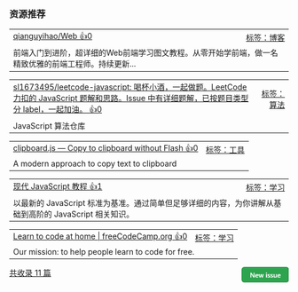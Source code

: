 ### 资源推荐

<table><tr>
<td>
<a href="https://github.com/qianguyihao/Web">qianguyihao/Web 👍0</a>
</td>
<td align="right">
<a href="https://github.com/vhxubo/issues-recommend-url/labels/%E5%8D%9A%E5%AE%A2">标签：博客</a>
</td>
</tr><tr>
<td colspan="2">
前端入门到进阶，超详细的Web前端学习图文教程。从零开始学前端，做一名精致优雅的前端工程师。持续更新...
</td>
</tr></table>
<table><tr>
<td>
<a href="https://github.com/sl1673495/leetcode-javascript">sl1673495/leetcode-javascript: 喝杯小酒，一起做题。LeetCode 力扣的 JavaScript 题解和思路。Issue 中有详细题解，已按题目类型分 label，一起加油。 👍0</a>
</td>
<td align="right">
<a href="https://github.com/vhxubo/issues-recommend-url/labels/%E7%AE%97%E6%B3%95">标签：算法</a>
</td>
</tr><tr>
<td colspan="2">
JavaScript 算法仓库
</td>
</tr></table>
<table><tr>
<td>
<a href="https://clipboardjs.com/">clipboard.js — Copy to clipboard without Flash 👍0</a>
</td>
<td align="right">
<a href="https://github.com/vhxubo/issues-recommend-url/labels/%E5%B7%A5%E5%85%B7">标签：工具</a>
</td>
</tr><tr>
<td colspan="2">
A modern approach to copy text to clipboard
</td>
</tr></table>
<table><tr>
<td>
<a href="https://zh.javascript.info/">现代 JavaScript 教程 👍1</a>
</td>
<td align="right">
<a href="https://github.com/vhxubo/issues-recommend-url/labels/%E5%AD%A6%E4%B9%A0">标签：学习</a>
</td>
</tr><tr>
<td colspan="2">
以最新的 JavaScript 标准为基准。通过简单但足够详细的内容，为你讲解从基础到高阶的 JavaScript 相关知识。
</td>
</tr></table>
<table><tr>
<td>
<a href="https://www.freecodecamp.org/">Learn to code at home | freeCodeCamp.org 👍0</a>
</td>
<td align="right">
<a href="https://github.com/vhxubo/issues-recommend-url/labels/%E5%AD%A6%E4%B9%A0">标签：学习</a>
</td>
</tr><tr>
<td colspan="2">
Our mission: to help people learn to code for free. 
</td>
</tr></table>

<a href="https://github.com/vhxubo/issues-recommend-url/issues/new"><img src=".github/workflows/new_issue.png" align="right" height="28" alt="New issue"></a> 
<a href="https://github.com/vhxubo/issues-recommend-url/issues">共收录 11 篇</a>
